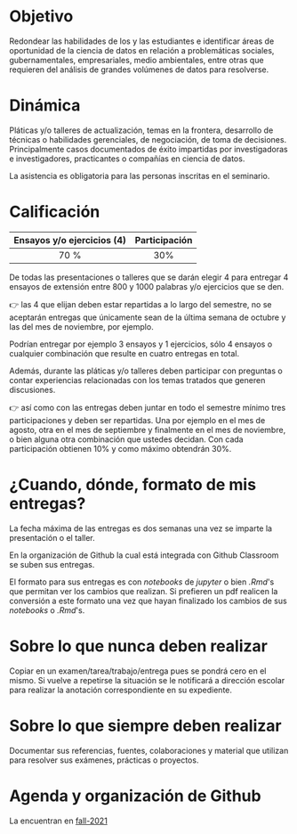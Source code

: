 # Objetivo

Redondear las habilidades de los y las estudiantes e identificar áreas de oportunidad de la ciencia de datos en relación a problemáticas sociales, gubernamentales, empresariales, medio ambientales, entre otras que requieren del análisis de grandes volúmenes de datos para resolverse.


# Dinámica

Pláticas y/o talleres de actualización, temas en la frontera, desarrollo de técnicas o habilidades gerenciales, de negociación, de toma de decisiones. Principalmente casos documentados de éxito impartidas por investigadoras e investigadores, practicantes o compañías en ciencia de datos.

La asistencia es obligatoria para las personas inscritas en el seminario.

# Calificación

|Ensayos y/o ejercicios (4) | Participación|
|:---:|:---:|
|70 % | 30%|

De todas las presentaciones o talleres que se darán elegir 4 para entregar 4 ensayos de extensión entre 800 y 1000 palabras y/o ejercicios que se den. 

👉 las 4 que elijan deben estar repartidas a lo largo del semestre, no se aceptarán entregas que únicamente sean de la última semana de octubre y las del mes de noviembre, por ejemplo.

Podrían entregar por ejemplo 3 ensayos y 1 ejercicios, sólo 4 ensayos o cualquier combinación que resulte en cuatro entregas en total. 

Además, durante las pláticas y/o talleres deben participar con preguntas o contar experiencias relacionadas con los temas tratados que generen discusiones.
 
👉 así como con las entregas deben juntar en todo el semestre mínimo tres participaciones y deben ser repartidas. Una por ejemplo en el mes de agosto, otra en el mes de septiembre y finalmente en el mes de noviembre, o bien alguna otra combinación que ustedes decidan. Con cada participación obtienen 10% y como máximo obtendrán 30%. 

# ¿Cuando, dónde, formato de mis entregas?

La fecha máxima de las entregas es dos semanas una vez se imparte la presentación o el taller.

En la organización de Github la cual está integrada con Github Classroom se suben sus entregas.

El formato para sus entregas es con *notebooks* de *jupyter* o bien *.Rmd*'s que permitan ver los cambios que realizan. Si prefieren un pdf realicen la conversión a este formato una vez que hayan finalizado los cambios de sus *notebooks* o *.Rmd*'s.

# Sobre lo que nunca deben realizar

Copiar en un examen/tarea/trabajo/entrega pues se pondrá cero en el mismo. Si vuelve a repetirse la situación se le notificará a dirección escolar para realizar la anotación correspondiente en su expediente.

# Sobre lo que siempre deben realizar

Documentar sus referencias, fuentes, colaboraciones y material que utilizan para resolver sus exámenes, prácticas o proyectos.

# Agenda y organización de Github

La encuentran en [fall-2021](https://github.com/ITAM-DS/smae/tree/fall-2021)
